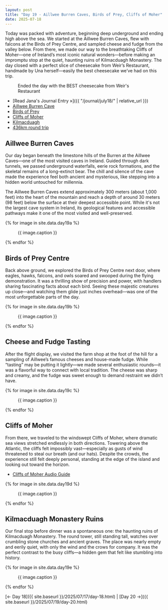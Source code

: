 ```yaml
---
layout: post
title: "Day 19 - Aillwee Burren Caves, Birds of Prey, Cliffs of Moher"
date: 2025-07-18
---
```


Today was packed with adventure, beginning deep underground and ending high above the sea. We started at the Aillwee Burren Caves, flew with falcons at the Birds of Prey Centre, and sampled cheese and fudge from the valley below. From there, we made our way to the breathtaking Cliffs of Moher—one of Ireland’s most iconic natural wonders—before making an impromptu stop at the quiet, haunting ruins of Kilmacduagh Monastery. The day closed with a perfect slice of cheesecake from Weir’s Restaurant, handmade by Una herself—easily the best cheesecake we’ve had on this trip.

<figure>
  <img src="{{ site.baseurl }}/photos/day19/Image115.png" alt="">
  <figcaption>Ended the day with the BEST cheesecake from Weir's Restaurant</figcaption>
</figure>

- [Read Jana's Journal Entry »]({{ "/journal/july18/" | relative_url }})
- [Aillwee Burren Cave](https://aillweeburrenexperience.ie/)
- [Birds of Prey](https://aillweeburrenexperience.ie/burren-birds-of-prey/)
- [Cliffs of Moher](https://www.cliffsofmoher.ie/)
- [Kilmacduagh](http://monastic.ie/history/kilmacduagh/)
- [436km round trip](https://www.google.com/maps/dir/Weir's+Bar+%26+Restaurant,+Multy,+Mullingar,+Co.+Westmeath,+N91+T9WY/Aillwee+Burren+Experience,+Ballycahill,+Ballyvaughan,+County+Clare/Cliffs+of+Moher,+County+Clare/Kilmacduagh+Abbey,+Kilmacduagh,+County+Galway/Weir's+Bar+%26+Restaurant,+Rathganny,+Mullingar,+County+Westmeath/@53.2899269,-9.6848481,216883m/data=!3m3!1e3!4b1!5s0x485dc01cf217001b:0xc8848b93944e1427!4m32!4m31!1m5!1m1!1s0x485dc269aa52fa1b:0xf847b3467fe9ee47!2m2!1d-7.3907611!2d53.6246435!1m5!1m1!1s0x485ba11bdeeab773:0xa4fa3594ae71264f!2m2!1d-9.1436674!2d53.0891282!1m5!1m1!1s0x485b01af0bb881f3:0x283a469048b8c0e6!2m2!1d-9.4308824!2d52.9715368!1m5!1m1!1s0x485b762fd575627b:0x8e94d6758e4bb4ab!2m2!1d-8.8877752!2d53.0479564!1m5!1m1!1s0x485dc269aa52fa1b:0xf847b3467fe9ee47!2m2!1d-7.3907611!2d53.6246435!3e0?entry=ttu&g_ep=EgoyMDI1MDcxNi4wIKXMDSoASAFQAw%3D%3D)

## Aillwee Burren Caves  
Our day began beneath the limestone hills of the Burren at the Aillwee Caves—one of the most visited caves in Ireland. Guided through dark tunnels, we passed underground waterfalls, eerie rock formations, and the skeletal remains of a long-extinct bear. The chill and silence of the cave made the experience feel both ancient and mysterious, like stepping into a hidden world untouched for millennia.

The Aillwee Burren Caves extend approximately 300 meters (about 1,000 feet) into the heart of the mountain and reach a depth of around 30 meters (98 feet) below the surface at their deepest accessible point. While it's not the largest cave system in Ireland, its geological features and accessible pathways make it one of the most visited and well-preserved.

{% for image in site.data.day19a %}
<figure>
  <img src="{{ site.baseurl }}{{ image.src }}" alt="">
  <figcaption>{{ image.caption }}</figcaption>
</figure>
{% endfor %}

## Birds of Prey Centre  
Back above ground, we explored the Birds of Prey Centre next door, where eagles, hawks, falcons, and owls soared and swooped during the flying demonstration. It was a thrilling show of precision and power, with handlers sharing fascinating facts about each bird. Seeing these majestic creatures up close—and watching them glide just inches overhead—was one of the most unforgettable parts of the day.

{% for image in site.data.day19b %}
<figure>
  <img src="{{ site.baseurl }}{{ image.src }}" alt="">
  <figcaption>{{ image.caption }}</figcaption>
</figure>
{% endfor %}

## Cheese and Fudge Tasting  
After the flight display, we visited the farm shop at the foot of the hill for a sampling of Aillwee’s famous cheeses and house-made fudge. While “tasting” may be putting it lightly—we made several enthusiastic rounds—it was a flavorful way to connect with local tradition. The cheese was sharp and creamy, and the fudge was sweet enough to demand restraint we didn’t have.

{% for image in site.data.day19c %}
<figure>
  <img src="{{ site.baseurl }}{{ image.src }}" alt="">
  <figcaption>{{ image.caption }}</figcaption>
</figure>
{% endfor %}

## Cliffs of Moher  
From there, we traveled to the windswept Cliffs of Moher, where dramatic sea views stretched endlessly in both directions. Towering above the Atlantic, the cliffs felt impossibly vast—especially as gusts of wind threatened to steal our breath (and our hats). Despite the crowds, the experience still felt deeply personal, standing at the edge of the island and looking out toward the horizon.

- [Cliffs of Moher Audio Guide](https://www.abartaheritage.ie/cliffs-of-moher-audio-guide/)

{% for image in site.data.day19d %}
<figure>
  <img src="{{ site.baseurl }}{{ image.src }}" alt="">
  <figcaption>{{ image.caption }}</figcaption>
</figure>
{% endfor %}

## Kilmacduagh Monastery Ruins  
Our final stop before dinner was a spontaneous one: the haunting ruins of Kilmacduagh Monastery. The round tower, still standing tall, watches over crumbling stone churches and ancient graves. The place was nearly empty and eerily quiet, with only the wind and the crows for company. It was the perfect contrast to the busy cliffs—a hidden gem that felt like stumbling into history.

{% for image in site.data.day19e %}
<figure>
  <img src="{{ site.baseurl }}{{ image.src }}" alt="">
  <figcaption>{{ image.caption }}</figcaption>
</figure>
{% endfor %}

[← Day 18]({{ site.baseurl }}/2025/07/17/day-18.html) | [Day 20 →]({{ site.baseurl }}/2025/07/19/day-20.html)
